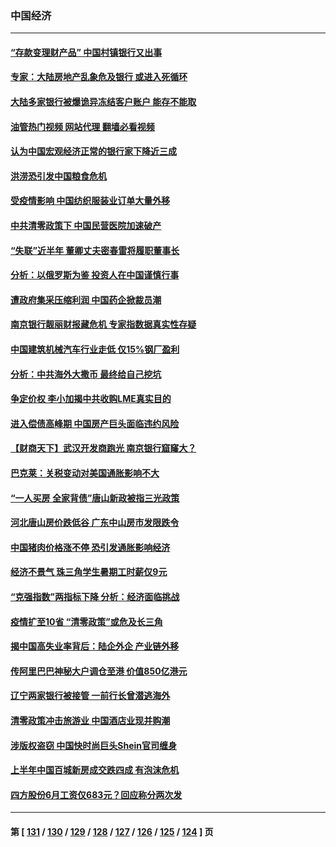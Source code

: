 ### 中国经济
---
#### [“存款变理财产品” 中国村镇银行又出事](../../pages/ncid283/n13775146.md?07070845) 
#### [专家：大陆房地产乱象危及银行 或进入死循环](../../pages/ncid283/n13774859.md?07070845) 
#### [大陆多家银行被爆诡异冻结客户账户 能存不能取](../../pages/ncid283/n13774960.md?07070845) 
#### [油管热门视频 网站代理 翻墙必看视频](http://209.222.30.114:81/youtube.html?07070845)
#### [认为中国宏观经济正常的银行家下降近三成](../../pages/ncid283/n13775169.md?07070845) 
#### [洪涝恐引发中国粮食危机](../../pages/ncid283/n13775159.md?07070845) 
#### [受疫情影响 中国纺织服装业订单大量外移](../../pages/ncid283/n13775107.md?07070845) 
#### [中共清零政策下 中国民营医院加速破产](../../pages/ncid283/n13774881.md?07070845) 
#### [“失联”近半年 董卿丈夫密春雷将履职董事长](../../pages/ncid283/n13775013.md?07070845) 
#### [分析：以俄罗斯为鉴 投资人在中国谨慎行事](../../pages/ncid283/n13774847.md?07070845) 
#### [遭政府集采压缩利润 中国药企掀裁员潮](../../pages/ncid283/n13774969.md?07070845) 
#### [南京银行靓丽财报藏危机 专家指数据真实性存疑](../../pages/ncid283/n13774943.md?07070845) 
#### [中国建筑机械汽车行业走低 仅15%钢厂盈利](../../pages/ncid283/n13774515.md?07070845) 
#### [分析：中共海外大撒币 最终给自己挖坑](../../pages/ncid283/n13774335.md?07070845) 
#### [争定价权 李小加揭中共收购LME真实目的](../../pages/ncid283/n13774609.md?07070845) 
#### [进入偿债高峰期 中国房产巨头面临违约风险](../../pages/ncid283/n13774314.md?07070845) 
#### [【财商天下】武汉开发商跑光 南京银行窟窿大？](../../pages/ncid283/n13774272.md?07070845) 
#### [巴克莱：关税变动对美国通胀影响不大](../../pages/ncid283/n13774227.md?07070845) 
#### [“一人买房 全家背债”唐山新政被指三光政策](../../pages/ncid283/n13774239.md?07070845) 
#### [河北唐山房价跌低谷 广东中山房市发限跌令](../../pages/ncid283/n13774050.md?07070845) 
#### [中国猪肉价格涨不停 恐引发通胀影响经济](../../pages/ncid283/n13773973.md?07070845) 
#### [经济不景气 珠三角学生暑期工时薪仅9元](../../pages/ncid283/n13773780.md?07070845) 
#### [“克强指数”两指标下降 分析：经济面临挑战](../../pages/ncid283/n13773481.md?07070845) 
#### [疫情扩至10省 “清零政策”或危及长三角](../../pages/ncid283/n13773328.md?07070845) 
#### [揭中国高失业率背后：陆企外企 产业链外移](../../pages/ncid283/n13773429.md?07070845) 
#### [传阿里巴巴神秘大户调仓至港 价值850亿港元](../../pages/ncid283/n13773070.md?07070845) 
#### [辽宁两家银行被接管 一前行长曾潜逃海外](../../pages/ncid283/n13773206.md?07070845) 
#### [清零政策冲击旅游业 中国酒店业现并购潮](../../pages/ncid283/n13773142.md?07070845) 
#### [涉版权盗窃 中国快时尚巨头Shein官司缠身](../../pages/ncid283/n13772674.md?07070845) 
#### [上半年中国百城新房成交跌四成 有泡沫危机](../../pages/ncid283/n13772559.md?07070845) 
#### [四方股份6月工资仅683元？回应称分两次发](../../pages/ncid283/n13772458.md?07070845) 

---
#### 第 [ [131](./131.md?07070845) / [130](./130.md?07070845) / [129](./129.md?07070845) / [128](./128.md?07070845) / [127](./127.md?07070845) / [126](./126.md?07070845) / [125](./125.md?07070845) / [124](./124.md?07070845) ] 页
